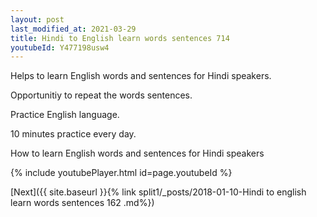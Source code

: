 ```yaml
---
layout: post
last_modified_at: 2021-03-29
title: Hindi to English learn words sentences 714 
youtubeId: Y477198usw4
---
```

 
 
Helps to learn English words and sentences for Hindi speakers.

Opportunitiy to repeat the words sentences. 

Practice English language. 
 
10 minutes practice every day. 
 
How to learn English words and sentences for Hindi speakers 
 
{% include youtubePlayer.html id=page.youtubeId %}
 
 
[Next]({{ site.baseurl }}{% link  split1/_posts/2018-01-10-Hindi to english learn words sentences 162 .md%})
 
